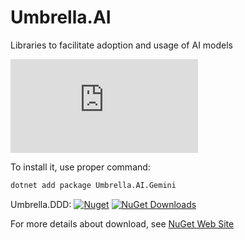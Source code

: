 # Umbrella.AI

Libraries to facilitate adoption and usage of AI models

[![Build Status](https://garaproject.visualstudio.com/UmbrellaFramework/_apis/build/status/Umbrella.DDD?branchName=main)](https://garaproject.visualstudio.com/UmbrellaFramework/_build/latest?definitionId=80&branchName=main)

To install it, use proper command:

```bat
dotnet add package Umbrella.AI.Gemini
```

Umbrella.DDD:
[![Nuget](https://img.shields.io/nuget/v/Umbrella.AI.svg?style=plastic)](https://www.nuget.org/packages/Umbrella.AI.Gemini/)
[![NuGet Downloads](https://img.shields.io/nuget/dt/Umbrella.AI.svg)](https://www.nuget.org/packages/Umbrella.AI.Gemini/)

For more details about download, see [NuGet Web Site](https://www.nuget.org/packages/Umbrella.AI.Gemini/)
